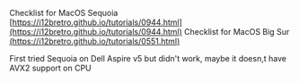 
Checklist for MacOS Sequoia [https://i12bretro.github.io/tutorials/0944.html](https://i12bretro.github.io/tutorials/0944.html)
Checklist for MacOS Big Sur [(https://i12bretro.github.io/tutorials/0551.html)](https://i12bretro.github.io/tutorials/0551.html)

First tried Sequoia on Dell Aspire v5 but didn't work, maybe it doesn,t have AVX2 support on CPU
